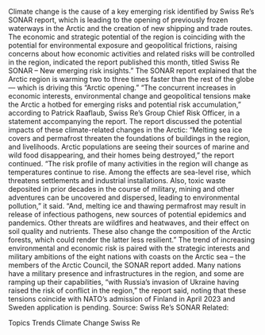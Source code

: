 Climate change is the cause of a key emerging risk identified by Swiss Re’s SONAR report, which is leading to the opening of previously frozen waterways in the Arctic and the creation of new shipping and trade routes.
The economic and strategic potential of the region is coinciding with the potential for environmental exposure and geopolitical frictions, raising concerns about how economic activities and related risks will be controlled in the region, indicated the report published this month, titled Swiss Re SONAR – New emerging risk insights.”
The SONAR report explained that the Arctic region is warming two to three times faster than the rest of the globe — which is driving this “Arctic opening.”
“The concurrent increases in economic interests, environmental change and geopolitical tensions make the Arctic a hotbed for emerging risks and potential risk accumulation,” according to Patrick Raaflaub, Swiss Re’s Group Chief Risk Officer, in a statement accompanying the report.
The report discussed the potential impacts of these climate-related changes in the Arctic:
“Melting sea ice covers and permafrost threaten the foundations of buildings in the region, and livelihoods. Arctic populations are seeing their sources of marine and wild food disappearing, and their homes being destroyed,” the report continued.
“The risk profile of many activities in the region will change as temperatures continue to rise. Among the effects are sea-level rise, which threatens settlements and industrial installations. Also, toxic waste deposited in prior decades in the course of military, mining and other adventures can be uncovered and dispersed, leading to environmental pollution,” it said.
“And, melting ice and thawing permafrost may result in release of infectious pathogens, new sources of potential epidemics and pandemics. Other threats are wildfires and heatwaves, and their effect on soil quality and nutrients. These also change the composition of the Arctic forests, which could render the latter less resilient.”
The trend of increasing environmental and economic risk is paired with the strategic interests and military ambitions of the eight nations with coasts on the Arctic sea – the members of the Arctic Council, the SONAR report added.
Many nations have a military presence and infrastructures in the region, and some are ramping up their capabilities, “with Russia’s invasion of Ukraine having raised the risk of conflict in the region,” the report said, noting that these tensions coincide with NATO’s admission of Finland in April 2023 and Sweden application is pending.
Source: Swiss Re’s SONAR
Related:

Topics
Trends
Climate Change
Swiss Re
